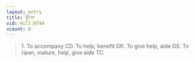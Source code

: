 ```yaml
---
layout: entry
title: སྟོངས་
vid: Hill:0744
vcount: 0
---
```

> 1\. To accompany CD\. To help, benefit DK\. To give help, aide DS\. To ripen, mature, help, give aide TC\.


